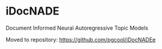 # iDocNADE
Document Informed Neural Autoregressive Topic Models

Moved to repository: https://github.com/pgcool/iDocNADEe

